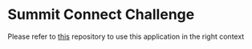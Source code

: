 # Summit Connect Challenge

Please refer to [this](https://github.com/Kounex/summit-connect-challenge-template/tree/main) repository to use this application in the right context
